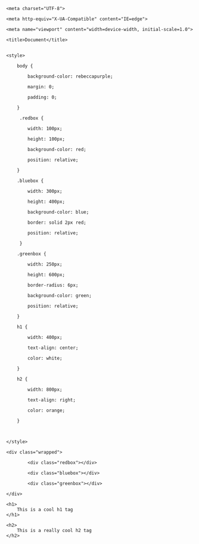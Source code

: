 <head>

    <meta charset="UTF-8">

    <meta http-equiv="X-UA-Compatible" content="IE=edge">

    <meta name="viewport" content="width=device-width, initial-scale=1.0">

    <title>Document</title>


    <style>

        body {
        
            background-color: rebeccapurple;

            margin: 0; 

            padding: 0;
            
        }

         .redbox {

            width: 100px;

            height: 100px;

            background-color: red; 

            position: relative; 

        }
             
        .bluebox {

            width: 300px;

            height: 400px;

            background-color: blue; 
            
            border: solid 2px red;

            position: relative; 
            
         }   

        .greenbox {

            width: 250px;

            height: 600px;

            border-radius: 6px;

            background-color: green;

            position: relative;

        }

        h1 {

            width: 400px; 
            
            text-align: center;

            color: white; 

        }

        h2 { 

            width: 800px; 

            text-align: right;

            color: orange;
           
        }

    
    
    </style>

</head>

<body> 

    <div class="wrapped">

            <div class="redbox"></div>

            <div class="bluebox"></div>

            <div class="greenbox"></div>

    </div>

    <h1> 
        This is a cool h1 tag
    </h1>

    <h2> 
        This is a really cool h2 tag
    </h2>

</body>
